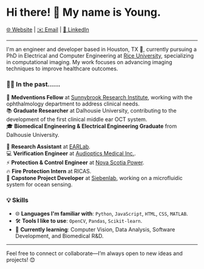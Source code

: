 # Hi there! 👋 My name is Young. 

[🌐 Website](https://earlab.ca/) | [✉️ Email](mailto:young.wang@rice.edu) | [🔗 LinkedIn](https://www.linkedin.com/in/junzhe-young-wang/)  

---

I'm an engineer and developer based in Houston, TX 🚀, currently pursuing a PhD in Electrical and Computer Engineering at [Rice University](https://computationalimaging.rice.edu/), specializing in computational imaging. My work focuses on advancing imaging techniques to improve healthcare outcomes.  

### 👨‍💻 In the past......  
🏥 **Medventions Fellow** at [Sunnybrook Research Institute](https://medventions.ca/), working with the ophthalmology department to address clinical needs.  
📚 **Graduate Researcher** at Dalhousie University, contributing to the development of the first clinical middle ear OCT system.  
🎓 **Biomedical Engineering & Electrical Engineering Graduate** from Dalhousie University.  

🔬 **Research Assistant** at [EARLab](https://earlab.ca/).  
💻 **Verification Engineer** at [Audioptics Medical Inc.](https://www.linkedin.com/company/audioptics-medical-inc/).  
⚡ **Protection & Control Engineer** at [Nova Scotia Power](https://nspower.ca).  
🔥 **Fire Protection Intern** at RICAS.  
🌊 **Capstone Project Developer** at [Siebenlab](https://www.siebenlab.com/), working on a microfluidic system for ocean sensing.  

### 💡 Skills  
- 🌐 **Languages I'm familiar with**: `Python`, `JavaScript`, `HTML`, `CSS`, `MATLAB`.  
- 🛠️ **Tools I like to use**: `OpenCV`, `Pandas`, `Scikit-learn`.  
- 📖 **Currently learning**: Computer Vision, Data Analysis, Software Development, and Biomedical R&D.  

---

Feel free to connect or collaborate—I’m always open to new ideas and projects! 😊  

<!--
**young-oct/young-oct** is a ✨ _special_ ✨ repository because its `README.md` (this file) appears on your GitHub profile.

Here are some ideas to get you started:

- 🔭 I’m currently working on ...
- 🌱 I’m currently learning ...
- 👯 I’m looking to collaborate on ...
- 🤔 I’m looking for help with ...
- 💬 Ask me about ...
- 📫 How to reach me: ...
- 😄 Pronouns: ...
- ⚡ Fun fact: ...
-->
